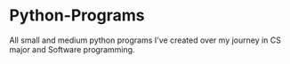 # Python-Programs
All small and medium python programs I've created over my journey in CS major and Software programming.
